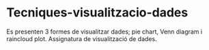 # Tecniques-visualitzacio-dades
Es presenten 3 formes de visualitzar dades; pie chart, Venn diagram i raincloud plot. Assignatura de visualització de dades.
